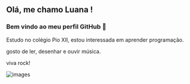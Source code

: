 ## Olá, me chamo Luana ! 
### Bem vindo ao meu perfil GitHub 👋


Estudo no colégio Pio XII, estou interessada em aprender programação. 


gosto de ler, desenhar e ouvir música.

viva rock!


![images](https://user-images.githubusercontent.com/104082458/164266838-6c16da66-dac6-4a26-a822-19a52b11f0a6.jpeg)

